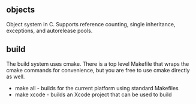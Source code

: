 objects
-------
Object system in C. Supports reference counting, single inheritance, exceptions, and autorelease pools.

build
-----
The build system uses cmake. There is a top level Makefile that wraps the cmake commands
for convenience, but you are free to use cmake directly as well.
* make all - builds for the current platform using standard Makefiles
* make xcode - builds an Xcode project that can be used to build

